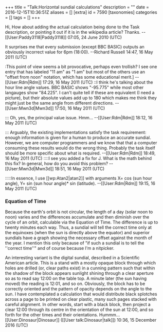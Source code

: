 +++
title = "Talk:Horizontal sundial calculations"
description = ""
date = 2016-12-15T10:36:51Z
aliases = []
[extra]
id = 7590
[taxonomies]
categories = []
tags = []
+++

Hi,
How about adding the actual calculation being done to the Task description, or pointing it out if it is in the wikipedia article? Thanks. --[[User:Paddy3118|Paddy3118]] 07:05, 24 June 2010 (UTC)



It surprises me that every submission (except BBC BASIC) outputs an obviously incorrect value for 6pm (18:00). --Richard Russell 14:47, 16 May 2011 (UTC)

:This point of view seems a bit provocative, perhaps even trollish?  I see one entry that has labeled "11 am" as "1 am" but most of the others use an "offset from noon" notation, which has some educational merit.]  --[[User:Rdm|Rdm]] 17:29, 16 May 2011 (UTC)
::I think he's talking about the hour line angle values. BBC BASIC shows "-95.775" while most other langauges show "84.225". I can't quite tell if these are equivalent (I need a picture), but their absolute values add up to 180 which makes me think they might just be the same angle from different directions. --[[User:Mwn3d|Mwn3d]] 17:50, 16 May 2011 (UTC)

::: Oh, yes, the principal value issue.  Hmm... --[[User:Rdm|Rdm]] 18:12, 16 May 2011 (UTC)

::: Arguably, the existing implementations satisfy the task requirement: enough information is given for a human to produce an accurate sundial.  However, we are computer programmers and we know that that a computer consuming these results would do the wrong thing.  Probably the task itself should be more specific about what is required.  --[[User:Rdm|Rdm]] 18:49, 16 May 2011 (UTC)
::::I see you added a fix for J. What is the math behind this fix? In general, how do you avoid this problem? --[[User:Mwn3d|Mwn3d]] 18:51, 16 May 2011 (UTC)

:::::In essence, I use [[wp:Atan2|atan2]] with arguments  X= cos (sun hour angle), Y= sin (sun hour angle)* sin (latitude).  --[[User:Rdm|Rdm]] 19:15, 16 May 2011 (UTC)


### Equation of Time

Because the earth's orbit is not circular, the length of a day (solar noon to noon) varies and the differences accumulate and then diminish over the cycle of an orbit, calculable via the Equation of Time. The difference is up to twenty minutes each way. Thus, a sundial will tell the correct time only at the equinoxes (when the sun is directly above the equator) and superior sundials have a graph showing the necessary offset against the month of the year. I mention this only because of "if such a sundial is to tell the ''correct time''" and of course because I'm a nitpicker.

An interesting variant is the digital sundial, described in a Scientific American article. This is a stand with a mostly opaque block through which holes are drilled (or, clear paths exist) in a cunning pattern such that within the shadow of the block appears sunlight shining through a clear aperture so as to read say 12:00 on the table top. A minute later (the sun having moved) the reading is 12:01, and so on. Obviously, the block has to be correctly oriented and the pattern of opacity depends on the angle to the sun. I have contemplated a calculation that would distribute black splotches across a page to be printed on clear plastic, many such pages stacked with careful alignment. In other words, start with a black block, then project a clear 12:00 through its centre in the orientation of the sun at 12:00, and so forth for the other times and their orientations. Hummm... [[User:Dinosaur|Dinosaur]] ([[User talk:Dinosaur|talk]]) 10:36, 15 December 2016 (UTC)
